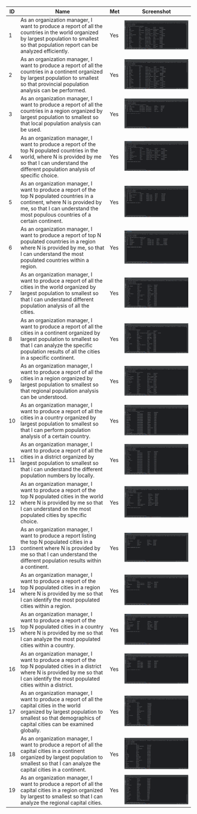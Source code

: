 | ID | Name | Met | Screenshot |
|----|---------------------|-----|------------|
| 1  | As an organization manager, I want to produce a report of all the countries in the world organized by largest population to smallest so that population report can be analyzed efficiently. | Yes | <img src="images/issue01.PNG"> |
| 2  | As an organization manager, I want to produce a report of all the countries in a continent organized by largest population to smallest so that provincial population analysis can be performed. | Yes | <img src="images/issue02.PNG"> |
| 3  | As an organization manager, I want to produce a report of all the countries in a region organized by largest population to smallest so that local population analysis can be used. | Yes | <img src="images/issue03.PNG"> |
| 4  | As an organization manager, I want to produce a report of the top N populated countries in the world, where N is provided by me so that I can understand the different population analysis of specific choice. | Yes | <img src="images/issue04.PNG"> |
| 5  | As an organization manager, I want to produce a report of the top N populated countries in a continent, where N is provided by me, so that I can understand the most populous countries of a certain continent. | Yes | <img src="images/issue05.PNG"> |
| 6  | As an organization manager, I want to produce a report of top N populated countries in a region where N is provided by me, so that I can understand the most populated countries within a region. | Yes | <img src="images/issue06.PNG"> |
| 7  | As an organization manager, I want to produce a report of all the cities in the world organized by largest population to smallest so that I can understand different population analysis of all the cities. | Yes | <img src="images/issue07.PNG"> |
| 8  | As an organization manager, I want to produce a report of all the cities in a continent organized by largest population to smallest so that I can analyze the specific population results of all the cities in a specific continent. | Yes | <img src="images/issue08.PNG"> |
| 9  | As an organization manager, I want to produce a report of all the cities in a region organized by largest population to smallest so that regional population analysis can be understood. | Yes | <img src="images/issue09.PNG"> |
| 10  | As an organization manager, I want to produce a report of all the cities in a country organized by largest population to smallest so that I can perform population analysis of a certain country. | Yes | <img src="images/issue10.PNG"> |
| 11  | As an organization manager, I want to produce a report of all the cities in a district organized by largest population to smallest so that i can understand the different population numbers by locally. | Yes | <img src="images/issue11.PNG"> |
| 12  | As an organization manager, I want to produce a report of the top N populated cities in the world where N is provided by me so that I can understand on the most populated cities by specific choice. | Yes | <img src="images/issue12.PNG"> |
| 13  | As an organization manager, I want to produce a report listing the top N populated cities in a continent where N is provided by me so that I can understand the different population results within a continent. | Yes | <img src="images/issue13.PNG"> |
| 14  | As an organization manager, I want to produce a report of the top N populated cities in a region where N is provided by me so that I can identify the most populated cities within a region. | Yes | <img src="images/issue14.PNG"> |
| 15  | As an organization manager, I want to produce a report of the top N populated cities in a country where N is provided by me so that I can analyze the most populated cities within a country. | Yes | <img src="images/issue15.PNG"> |
| 16  | As an organization manager, I want to produce a report of the top N populated cities in a district where N is provided by me so that I can identify the most populated cities within a district. | Yes | <img src="images/issue16.PNG"> |
| 17  | As an organization manager, I want to produce a report of all the capital cities in the world organized by largest population to smallest so that demographics of capital cities can be examined globally. | Yes | <img src="images/issue17.PNG"> |
| 18  | As an organization manager, I want to produce a report of all the capital cities in a continent organized by largest population to smallest so that I can analyze the capital cities in a continent. | Yes | <img src="images/issue18.PNG"> |
| 19  | As an organization manager, I want to produce a report of all the capital cities in a region organized by largest to smallest so that I can analyze the regional capital cities. | Yes | <img src="images/issue19.PNG"> |

